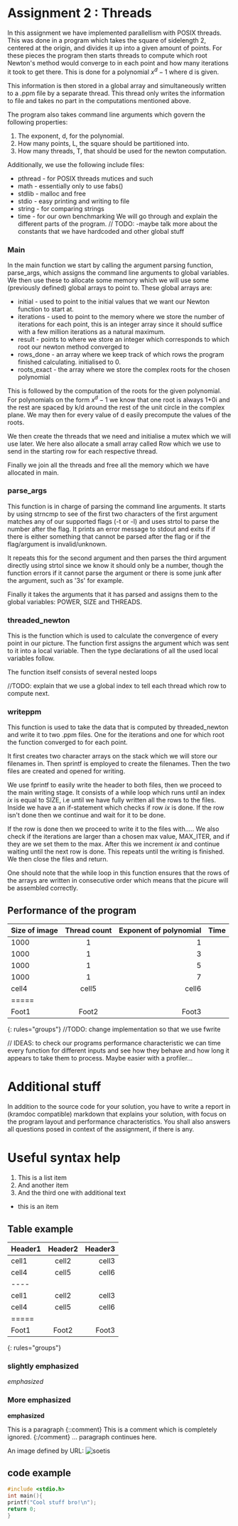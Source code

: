 # Assignment 2 : Threads

In this assignment we have implemented parallellism with POSIX threads. This was done in a program which takes the square of sidelength 2, centered at the origin, and divides it up into a given amount of points. For these pieces the program then starts threads to compute which root Newton's method would converge to in each point and how many iterations it took to get there. This is done for a polynomial $x^d-1$ where d is given.

This information is then stored in a global array and simultaneously written to a .ppm file by a separate thread. This thread only writes the information to file and takes no part in the computations mentioned above. 

The program also takes command line arguments which govern the following properties:
1. The exponent, d, for the polynomial.
2. How many points, L, the square should be partitioned into.
3. How many threads, T, that should be used for the newton computation.

Additionally,  we use the following include files: 
* pthread - for POSIX threads mutices and such
* math - essentially only to use fabs()
* stdlib - malloc and free
* stdio - easy printing and writing to file
* string - for comparing strings
* time - for our own benchmarking
 We will go through and explain the different parts of the program.
// TODO: -maybe talk more about the constants that we have hardcoded and other global stuff
### 	Main
In the main function we start by calling the argument parsing function, parse_args, which assigns the command line arguments to global variables. We then use these to allocate some memory which we will use some (previously defined) global arrays to point to. These global arrays are:
* initial - used to point to the initial values that we want our Newton function to start at. 
* iterations - used to point to the memory where we store the number of iterations for each point, this is an integer array since it should suffice with a few million iterations as a natural maximum.
*  result - points to where we store an integer which corresponds to which root our newton method converged to
* rows_done - an array where we keep track of which rows the program finished calculating. initialised to 0.
* roots_exact - the array where we store the complex roots for the chosen  polynomial 

This is followed by the computation of the roots for the given polynomial. For polynomials on the form $x^d-1$ we know that one root is always 1+0i and the rest are spaced by k/d around the rest of the unit circle in the complex plane. We may then for every value of d easily precompute the values of the roots.

We then create the threads that we need and initialise a mutex which we will use later. We here also allocate a small array called Row which we use to send in the starting row for each respective thread.

Finally we join all the threads and free all the memory which we have allocated in main.
###  parse_args
This function is in charge of parsing the command line arguments. It starts by using strncmp to see of the first two characters of the first argument matches any of our supported flags (-t or -l) and uses strtol to parse the number after the flag. It prints an error message to stdout and exits if if there is either something that cannot be parsed after the flag or if the flag/argument is invalid/unknown.

It repeats this for the second argument and then parses the third argument directly using strtol since we know it should only be a number, though the function errors if it cannot parse the argument or there is some junk after the argument, such as '3s' for example.

Finally it takes the arguments that it has parsed and assigns them to the global variables: POWER, SIZE and THREADS.

### threaded_newton
This is the function which is used to calculate the convergence of every point in our picture. The function first assigns the argument which was sent to it into a local variable. Then the type declarations of all the used local variables follow. 

The function itself consists of several nested loops

//TODO: explain that we use a global index to tell each thread which row to compute next.
### writeppm
This function is used to take the data that is computed by threaded_newton and write it to two .ppm files. One for the iterations and one for which root the function converged to for each point. 

It first creates two character arrays on the stack which we will store our filenames in. Then sprintf is employed to create the filenames. Then the two files are created and opened for writing.

We use fprintf to easily write the header to both files, then we proceed to the main writing stage. It consists of a while loop which runs until an index $ix$ is equal to SIZE, i.e until we have fully written all the rows to the files. Inside we have a an if-statement which checks if row $ix$ is done.  If the row isn't done then we continue and wait for it to be done.

If the row is done then we proceed to write it to the files with..... We also check if the iterations are larger than a chosen max  value, MAX_ITER, and if they are we set them to the max. After this we increment $ix$ and continue waiting until the next row is done. This repeats until the writing is finished. We then close the files and return.

One should note that the while loop in this function ensures that the rows of the arrays are written in consecutive order which means that the picure will be assembled correctly.

## Performance of the program

| Size of image | Thread count | Exponent of polynomial | Time| 
|:--------|:-------:|--------:|--------:|
| 1000  | 1  | 1   |          |
| 1000   | 1   | 3  |         |
|1000|1         | 5 |         |
| 1000  | 1   |    7 |        |
| cell4   | cell5   | cell6   ||
|=====
| Foot1   | Foot2   | Foot3   | |
{: rules="groups"}
//TODO: change implementation so that we use fwrite 


// IDEAS: to check our programs performance characteristic we can time every function for different inputs and see how they behave and how long it appears to take them to process. Maybe easier with a profiler...
# Additional stuff
In addition to the source code for your solution, you have to write a report in (kramdoc compatible) markdown that explains your solution, with focus on the program layout and performance characteristics. You shall also answers all questions posed in context of the assignment, if there is any.

# Useful syntax help

1. This is a list item
2. And another item
2. And the third one
   with additional text

* this is an item

## Table example

| Header1 | Header2 | Header3 |
|:--------|:-------:|--------:|
| cell1   | cell2   | cell3   |
| cell4   | cell5   | cell6   |
|----
| cell1   | cell2   | cell3   |
| cell4   | cell5   | cell6   |
|=====
| Foot1   | Foot2   | Foot3   |
{: rules="groups"}

### slightly emphasized 
*emphasized*
### More emphasized
**emphasized**


This is a paragraph
{::comment}
This is a comment which is
completely ignored.
{:/comment}
... paragraph continues here.



An image defined by URL: ![soetis](http://www.chalmers.se/siteCollectionImages/institutioner/MV/Profilbilder/perljung.jpg)

## code example


~~~ C
#include <stdio.h>
int main(){
printf("Cool stuff bro!\n");
return 0;
}

~~~

<!--stackedit_data:
eyJoaXN0b3J5IjpbMTY1OTA2ODg0MCwtOTA1NDEzOTY4LC0xMz
k2NjAxOTQsLTYzNzExNjM2OCwtNjQ3MDQ2NDc3LC0zODAyNzM2
NzEsMjA5OTMxMDYwNSwxMDIxOTk5NjM5LDk4NTM1NDM4LC00OT
c3OTAxNTQsMTIxNzY2NjM4NSwtOTkwMjU5MTA4LC0xNjE0ODU4
NzQzLDQxMzI0NjQsMjA5Nzc4MTAyNF19
-->